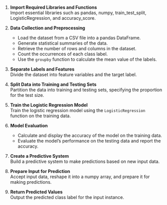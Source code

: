 1. **Import Required Libraries and Functions**  
   Import essential libraries such as pandas, numpy, train_test_split, LogisticRegression, and accuracy_score.

2. **Data Collection and Preprocessing**  
   - Load the dataset from a CSV file into a pandas DataFrame.  
   - Generate statistical summaries of the data.  
   - Retrieve the number of rows and columns in the dataset.  
   - Count the occurrences of each class label.  
   - Use the `groupby` function to calculate the mean value of the labels.

3. **Separate Labels and Features**  
   Divide the dataset into feature variables and the target label.

4. **Split Data into Training and Testing Sets**  
   Partition the data into training and testing sets, specifying the proportion for the test size.

5. **Train the Logistic Regression Model**  
   Train the logistic regression model using the `LogisticRegression` function on the training data.

6. **Model Evaluation**  
   - Calculate and display the accuracy of the model on the training data.  
   - Evaluate the model’s performance on the testing data and report the accuracy.

7. **Create a Predictive System**  
   Build a predictive system to make predictions based on new input data.

8. **Prepare Input for Prediction**  
   Accept input data, reshape it into a numpy array, and prepare it for making predictions.

9. **Return Predicted Values**  
   Output the predicted class label for the input instance.
